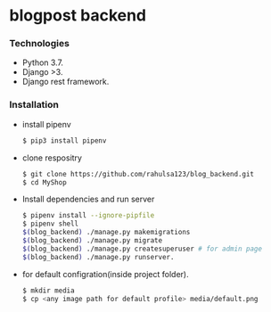 # blogpost backend

### Technologies

* Python 3.7.
* Django >3.
* Django rest framework.

### Installation
* install pipenv
  ```bash
  $ pip3 install pipenv
  ```
* clone respositry
  ```bash
  $ git clone https://github.com/rahulsa123/blog_backend.git
  $ cd MyShop
  ```
* Install dependencies and run server
  ```bash
  $ pipenv install --ignore-pipfile
  $ pipenv shell
  $(blog_backend) ./manage.py makemigrations
  $(blog_backend) ./manage.py migrate
  $(blog_backend) ./manage.py createsuperuser # for admin page
  $(blog_backend) ./manage.py runserver.
  ```
* for default configration(inside project folder).
  ```bash
  $ mkdir media
  $ cp <any image path for default profile> media/default.png 
